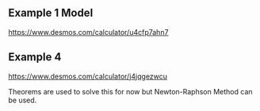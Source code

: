 ## Example 1 Model

https://www.desmos.com/calculator/u4cfp7ahn7

## Example 4

https://www.desmos.com/calculator/j4jqgezwcu

Theorems are used to solve this for now but Newton-Raphson Method can be used.



